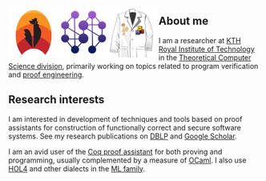 [<img src="https://raw.githubusercontent.com/palmskog/palmskog/master/coq.svg" align="left" width="100" height="100" title="coq-community">](https://github.com/coq-community/manifesto)

[<img src="https://raw.githubusercontent.com/palmskog/palmskog/master/disco.png" align="left" width="100" title="Distributed Components">](https://distributedcomponents.net)

[<img src="https://raw.githubusercontent.com/palmskog/palmskog/master/pe.png" align="left" width="100" title="Proof Engineering">](https://proofengineering.org)  

## About me

 I am a researcher at [KTH Royal Institute of Technology](http://www.kth.se) in the [Theoretical Computer Science division](https://www.kth.se/tcs), primarily working on topics related to program verification and [proof engineering](https://proofengineering.org).

## Research interests

I am interested in development of techniques and tools based on proof assistants for construction of functionally correct and secure software systems. See my research publications on [DBLP](https://dblp.org/pers/hd/p/Palmskog:Karl) and [Google Scholar](https://scholar.google.com/citations?user=myVdnacAAAAJ).

I am an avid user of the [Coq proof assistant](https://coq.inria.fr) for both proving and programming, usually complemented by a measure of [OCaml](https://ocaml.org). I also use [HOL4](https://hol-theorem-prover.org) and other dialects in the [ML family](http://sml-family.org).
